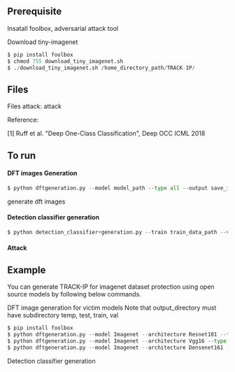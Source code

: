 ## Prerequisite
Insatall foolbox, adversarial attack tool

Download tiny-imagenet

```python
$ pip install foolbox
$ chmod 755 download_tiny_imagenet.sh 
$ ./download_tiny_imagenet.sh /home_directory_path/TRACK-IP/
```
## Files
Files
attack: attack

Reference:

[1] Ruff et al. "Deep One-Class Classification", Deep OCC ICML 2018

## To run 

#### DFT images Generation
```python
$ python dftgeneration.py --model model_path --type all --output save_image_directory
```

generate dft images


#### Detection classifier generation
```python
$ python detection_classifier+generation.py --train train_data_path --val validataion_data_path --saveautoencoder save_autoencoder_directory --output save_classifier_directory
```



#### Attack

## Example
You can generate TRACK-IP for imagenet dataset protection using open source models by following below commands.

DFT image generation for victim models
Note that output_directory must have subdirectory temp, test, train, val
```python
$ pip install foolbox
$ python dftgeneration.py --model Imagenet --architecture Resnet101 --type all --output output_directory
$ python dftgeneration.py --model Imagenet --architecture Vgg16 --type all --output output_directory
$ python dftgeneration.py --model Imagenet --architecture Densenet161 --type all --output output_directory
```
Detection classifier generation
